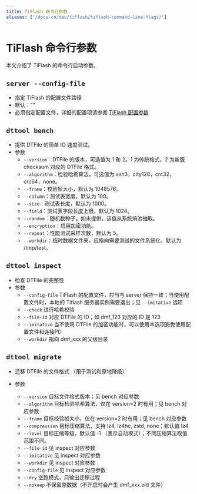 ```yaml
---
title: TiFlash 命令行参数
aliases: ['/docs-cn/dev/tiflash/tiflash-command-line-flags/']
---
```


# TiFlash 命令行参数

本文介绍了 TiFlash 的命令行启动参数。

## `server --config-file`

+ 指定 TiFlash 的配置文件路径
+ 默认：""
+ 必须指定配置文件，详细的配置项请参阅 [TiFlash 配置参数](/tiflash/tiflash-configuration.md)

## `dttool bench`

- 提供 DTFile 的简单 IO 速度测试。
- 参数
    - `--version`：DTFile 的版本，可选值为 1 和 2。1 为传统格式，2 为新版 checksum 对应的 DTFile 格式。
    - `--algorithm`：检验哈希算法，可选值为 xxh3，city128，crc32，crc64，none。
    - `--frame`：校验帧大小，默认为 1048576。
    - `--column`：测试表宽度，默认为 100。
    - `--size`：测试表长度，默认为 1000。
    - `--field`：测试表字段长度上限，默认为 1024。
    - `--random`：随机数种子。如未提供，该值从系统熵池抽取。
    - `--encryption`：启用加密功能。
    - `--repeat`：性能测试采样次数，默认为 5。
    - `--workdir`：临时数据文件夹，应指向需要测试的文件系统化，默认为 /tmp/test。

## `dttool inspect`

- 检查 DTFile 的完整性
- 参数
    - `--config-file` TiFlash 的配置文件，应当与 server 保持一致；当使用配置文件时，本地的 Tiflash 服务器实例需要退出；见 `--imitative` 选项
    - `--check` 进行哈希校验
    - `--file-id` 对应 DTFile 的 ID；如 dmf_123 对应的 ID 是 123
    - `--imitative` 当不使用 DTFile 的加密功能时，可以使用本选项避免使用配置文件和连接PD
    - `--workdir` 指向 dmf_xxx 的父级目录

## `dttool migrate`

- 迁移 DTFile 的文件格式 （用于测试和原地降级）

- 参数
    - `--version` 目标文件格式版本；见 bench 对应参数
    - `--algorithm` 目标检验哈希算法，仅在 version=2 时有用；见 bench 对应参数
    - `--frame` 目标校验帧大小，仅在 version=2 时有用；见 bench 对应参数
    - `--compression` 目标压缩算法，支持 lz4, lz4hc, zstd, none；默认值 lz4
    - `--level` 目标压缩等级，默认值 -1 （表示自动模式）；不同压缩算法取值范围不同。
    - `--file-id` 见 inspect 对应参数
    - `--imitative` 见 inspect 对应参数
    - `--workdir` 见 inspect 对应参数
    - `--config-file` 见 inspect 对应参数
    - `--dry` 空跑模式，只输出迁移过程
    - `--nokeep` 不保留原数据（不开启时会产生 dmf_xxx.old 文件）
